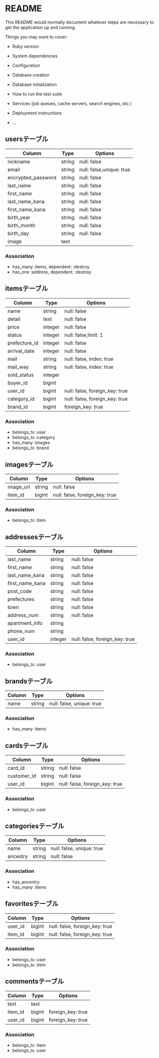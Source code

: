 # README

This README would normally document whatever steps are necessary to get the
application up and running.

Things you may want to cover:

* Ruby version

* System dependencies

* Configuration

* Database creation

* Database initialization

* How to run the test suite

* Services (job queues, cache servers, search engines, etc.)

* Deployment instructions

* ...


## usersテーブル
|Column|Type|Options|
|------|----|-------|
|nickname|string|null: false|             #ニックネーム
|email|string|null: false,unique: true|   #Eメール
|encrypted_password|string|null: false|   #パスワード
|last_name|string|null: false|            #姓
|first_name|string|null: false|           #名
|last_name_kana|string|null: false|       #振り仮名(姓)
|first_name_kana|string|null: false|      #振り仮名(名)
|birth_year|string|null: false|           #西暦
|birth_month|string|null: false|          #月
|birth_day|string|null: false|            #日
|image|text||                             #プロフィール写真

### Association
- has_many :items, dependent: :destroy
- has_one :address, dependent: :destroy


## itemsテーブル
|Column|Type|Options|
|------|----|-------|
|name|string|null: false|                           #商品名
|detail|text|null: false|                           #商品説明
|price|integer|null: false|                         #値段
|status|integer|null: false,limit: 1|               #商品の状態
|prefecture_id|integer|null: false|                 #発送元地域 (都道府県=>active_hash)
|arrival_date|integer|null: false|                  #発送日
|mail|string|null: false, index: true|              #発送負担
|mail_way|string|null: false, index: true|          #発送方法
|sold_status|integer||                              #購入の有無
|buyer_id|bigint||                                  #購入者のid
|user_id|bigint|null: false, foreign_key: true|     #出品者のid
|category_id|bigint|null: false, foreign_key: true| #カテゴリーのid
|brand_id|bigint|foreign_key: true|                 #ブランドのid

### Association
- belongs_to :user
- belongs_to :category
- has_many :images
- belongs_to :brand


## imagesテーブル
|Column|Type|Options|
|------|----|-------|
|image_url|string|null: false|                   #商品用の写真URL
|item_id|bigint|null: false, foreign_key: true|  #商品のid

### Association
- belongs_to :item



## addressesテーブル
|Column|Type|Options|
|------|----|-------|
|last_name|string|null: false|       #姓
|first_name|string|null: false|      #名
|last_name_kana|string|null: false|  #振り仮名(姓)
|first_name_kana|string|null: false| #振り仮名(名)
|post_code|string|null: false|       #郵便番号
|prefectures|string|null: false|     #都道府県
|town|string|null: false|            #市区町村
|address_num|string|null: false|     #番地
|apartment_info|string||             #マンション名やビル名、その部屋番号
|phone_num|string||              #お届け先の電話番号
|user_id|integer|null: false, foreign_key: true|

### Association
- belongs_to :user


## brandsテーブル
|Column|Type|Options|
|------|----|-------|
|name|string|null: false, unique: true|  #ブランドの名前

### Association
- has_many :items


## cardsテーブル
|Column|Type|Options|
|------|----|-------|
|card_id|string|null: false|                    #カードのナンバー
|customer_id|string|null: false|                #payjpに登録される顧客id
|user_id|bigint|null: false, foreign_key: true| #購入者のid

### Association
- belongs_to :user


## categoriesテーブル
|Column|Type|Options|
|------|----|-------|
|name|string|null: false, unique: true| #カテゴリーの名前
|ancestry|string|null: false|           #ancestryの親子孫の番号

### Association
- has_ancentry 
- has_many :items


## favoritesテーブル
|Column|Type|Options|
|------|----|-------|
|user_id|bigint|null: false, foreign_key: true| #ユーザーのid
|item_id|bigint|null: false, foreign_key: true| #商品のid

### Association
- belongs_to :user
- belongs_to :item


## commentsテーブル
|Column|Type|Options|
|------|----|-------|
|text|text||                       #コメントのテキスト
|item_id|bigint|foreign_key: true| #商品のid
|user_id|bigint|foreign_key: true| #ユーザーのid

### Association
- belongs_to :item
- belongs_to :user